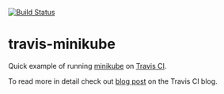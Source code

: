 [![Build Status](https://travis-ci.org/sebastianharko/travis-minikube.svg?branch=master)](https://travis-ci.org/sebastianharko/travis-minikube)

# travis-minikube

Quick example of running [minikube](https://github.com/kubernetes/minikube) on [Travis CI](https://travis-ci.org/).

To read more in detail check out [blog post](https://blog.travis-ci.com/2017-10-26-running-kubernetes-on-travis-ci-with-minikube) on the Travis CI blog.
